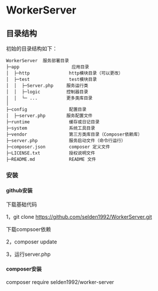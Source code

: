 # WorkerServer

## 目录结构

初始的目录结构如下：

~~~
WorkerServer  服务部署目录
├─app                    应用目录
│  ├─http               http模块目录（可以更改）
│  ├─test               test模块目录
│  │  ├─Server.php     服务运行类
│  │  ├─logic          控制器目录
│  │  └─ ...           更多类库目录
│
├─config                配置目录
│  ├─server.php        服务配置文件
├─runtime               缓存或日记目录
├─system                系统工具目录
├─vendor                第三方类库目录（Composer依赖库）
├─server.php            服务启动文件（命令行运行）
├─composer.json         composer 定义文件
├─LICENSE.txt           授权说明文件
├─README.md             README 文件
~~~

### 安装

#### github安装

下载基础代码

1，git clone https://github.com/selden1992/WorkerServer.git

下载compsoer依赖

2，composer update

3，运行server.php

#### composer安装

composer require selden1992/worker-server


